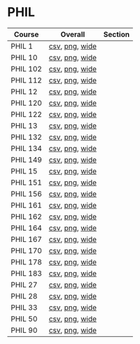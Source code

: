 # PHIL

| Course | Overall | Section |
| ------ | ------- | ------- |
| PHIL 1 | [csv](https://github.com/UCSD-Historical-Enrollment-Data/2023Spring/blob/main/overall/PHIL%201.csv), [png](https://raw.githubusercontent.com/UCSD-Historical-Enrollment-Data/2023Spring/main/plot_overall/PHIL%201.png), [wide](https://raw.githubusercontent.com/UCSD-Historical-Enrollment-Data/2023Spring/main/plot_overall_wide/PHIL%201.png) |  |
| PHIL 10 | [csv](https://github.com/UCSD-Historical-Enrollment-Data/2023Spring/blob/main/overall/PHIL%2010.csv), [png](https://raw.githubusercontent.com/UCSD-Historical-Enrollment-Data/2023Spring/main/plot_overall/PHIL%2010.png), [wide](https://raw.githubusercontent.com/UCSD-Historical-Enrollment-Data/2023Spring/main/plot_overall_wide/PHIL%2010.png) |  |
| PHIL 102 | [csv](https://github.com/UCSD-Historical-Enrollment-Data/2023Spring/blob/main/overall/PHIL%20102.csv), [png](https://raw.githubusercontent.com/UCSD-Historical-Enrollment-Data/2023Spring/main/plot_overall/PHIL%20102.png), [wide](https://raw.githubusercontent.com/UCSD-Historical-Enrollment-Data/2023Spring/main/plot_overall_wide/PHIL%20102.png) |  |
| PHIL 112 | [csv](https://github.com/UCSD-Historical-Enrollment-Data/2023Spring/blob/main/overall/PHIL%20112.csv), [png](https://raw.githubusercontent.com/UCSD-Historical-Enrollment-Data/2023Spring/main/plot_overall/PHIL%20112.png), [wide](https://raw.githubusercontent.com/UCSD-Historical-Enrollment-Data/2023Spring/main/plot_overall_wide/PHIL%20112.png) |  |
| PHIL 12 | [csv](https://github.com/UCSD-Historical-Enrollment-Data/2023Spring/blob/main/overall/PHIL%2012.csv), [png](https://raw.githubusercontent.com/UCSD-Historical-Enrollment-Data/2023Spring/main/plot_overall/PHIL%2012.png), [wide](https://raw.githubusercontent.com/UCSD-Historical-Enrollment-Data/2023Spring/main/plot_overall_wide/PHIL%2012.png) |  |
| PHIL 120 | [csv](https://github.com/UCSD-Historical-Enrollment-Data/2023Spring/blob/main/overall/PHIL%20120.csv), [png](https://raw.githubusercontent.com/UCSD-Historical-Enrollment-Data/2023Spring/main/plot_overall/PHIL%20120.png), [wide](https://raw.githubusercontent.com/UCSD-Historical-Enrollment-Data/2023Spring/main/plot_overall_wide/PHIL%20120.png) |  |
| PHIL 122 | [csv](https://github.com/UCSD-Historical-Enrollment-Data/2023Spring/blob/main/overall/PHIL%20122.csv), [png](https://raw.githubusercontent.com/UCSD-Historical-Enrollment-Data/2023Spring/main/plot_overall/PHIL%20122.png), [wide](https://raw.githubusercontent.com/UCSD-Historical-Enrollment-Data/2023Spring/main/plot_overall_wide/PHIL%20122.png) |  |
| PHIL 13 | [csv](https://github.com/UCSD-Historical-Enrollment-Data/2023Spring/blob/main/overall/PHIL%2013.csv), [png](https://raw.githubusercontent.com/UCSD-Historical-Enrollment-Data/2023Spring/main/plot_overall/PHIL%2013.png), [wide](https://raw.githubusercontent.com/UCSD-Historical-Enrollment-Data/2023Spring/main/plot_overall_wide/PHIL%2013.png) |  |
| PHIL 132 | [csv](https://github.com/UCSD-Historical-Enrollment-Data/2023Spring/blob/main/overall/PHIL%20132.csv), [png](https://raw.githubusercontent.com/UCSD-Historical-Enrollment-Data/2023Spring/main/plot_overall/PHIL%20132.png), [wide](https://raw.githubusercontent.com/UCSD-Historical-Enrollment-Data/2023Spring/main/plot_overall_wide/PHIL%20132.png) |  |
| PHIL 134 | [csv](https://github.com/UCSD-Historical-Enrollment-Data/2023Spring/blob/main/overall/PHIL%20134.csv), [png](https://raw.githubusercontent.com/UCSD-Historical-Enrollment-Data/2023Spring/main/plot_overall/PHIL%20134.png), [wide](https://raw.githubusercontent.com/UCSD-Historical-Enrollment-Data/2023Spring/main/plot_overall_wide/PHIL%20134.png) |  |
| PHIL 149 | [csv](https://github.com/UCSD-Historical-Enrollment-Data/2023Spring/blob/main/overall/PHIL%20149.csv), [png](https://raw.githubusercontent.com/UCSD-Historical-Enrollment-Data/2023Spring/main/plot_overall/PHIL%20149.png), [wide](https://raw.githubusercontent.com/UCSD-Historical-Enrollment-Data/2023Spring/main/plot_overall_wide/PHIL%20149.png) |  |
| PHIL 15 | [csv](https://github.com/UCSD-Historical-Enrollment-Data/2023Spring/blob/main/overall/PHIL%2015.csv), [png](https://raw.githubusercontent.com/UCSD-Historical-Enrollment-Data/2023Spring/main/plot_overall/PHIL%2015.png), [wide](https://raw.githubusercontent.com/UCSD-Historical-Enrollment-Data/2023Spring/main/plot_overall_wide/PHIL%2015.png) |  |
| PHIL 151 | [csv](https://github.com/UCSD-Historical-Enrollment-Data/2023Spring/blob/main/overall/PHIL%20151.csv), [png](https://raw.githubusercontent.com/UCSD-Historical-Enrollment-Data/2023Spring/main/plot_overall/PHIL%20151.png), [wide](https://raw.githubusercontent.com/UCSD-Historical-Enrollment-Data/2023Spring/main/plot_overall_wide/PHIL%20151.png) |  |
| PHIL 156 | [csv](https://github.com/UCSD-Historical-Enrollment-Data/2023Spring/blob/main/overall/PHIL%20156.csv), [png](https://raw.githubusercontent.com/UCSD-Historical-Enrollment-Data/2023Spring/main/plot_overall/PHIL%20156.png), [wide](https://raw.githubusercontent.com/UCSD-Historical-Enrollment-Data/2023Spring/main/plot_overall_wide/PHIL%20156.png) |  |
| PHIL 161 | [csv](https://github.com/UCSD-Historical-Enrollment-Data/2023Spring/blob/main/overall/PHIL%20161.csv), [png](https://raw.githubusercontent.com/UCSD-Historical-Enrollment-Data/2023Spring/main/plot_overall/PHIL%20161.png), [wide](https://raw.githubusercontent.com/UCSD-Historical-Enrollment-Data/2023Spring/main/plot_overall_wide/PHIL%20161.png) |  |
| PHIL 162 | [csv](https://github.com/UCSD-Historical-Enrollment-Data/2023Spring/blob/main/overall/PHIL%20162.csv), [png](https://raw.githubusercontent.com/UCSD-Historical-Enrollment-Data/2023Spring/main/plot_overall/PHIL%20162.png), [wide](https://raw.githubusercontent.com/UCSD-Historical-Enrollment-Data/2023Spring/main/plot_overall_wide/PHIL%20162.png) |  |
| PHIL 164 | [csv](https://github.com/UCSD-Historical-Enrollment-Data/2023Spring/blob/main/overall/PHIL%20164.csv), [png](https://raw.githubusercontent.com/UCSD-Historical-Enrollment-Data/2023Spring/main/plot_overall/PHIL%20164.png), [wide](https://raw.githubusercontent.com/UCSD-Historical-Enrollment-Data/2023Spring/main/plot_overall_wide/PHIL%20164.png) |  |
| PHIL 167 | [csv](https://github.com/UCSD-Historical-Enrollment-Data/2023Spring/blob/main/overall/PHIL%20167.csv), [png](https://raw.githubusercontent.com/UCSD-Historical-Enrollment-Data/2023Spring/main/plot_overall/PHIL%20167.png), [wide](https://raw.githubusercontent.com/UCSD-Historical-Enrollment-Data/2023Spring/main/plot_overall_wide/PHIL%20167.png) |  |
| PHIL 170 | [csv](https://github.com/UCSD-Historical-Enrollment-Data/2023Spring/blob/main/overall/PHIL%20170.csv), [png](https://raw.githubusercontent.com/UCSD-Historical-Enrollment-Data/2023Spring/main/plot_overall/PHIL%20170.png), [wide](https://raw.githubusercontent.com/UCSD-Historical-Enrollment-Data/2023Spring/main/plot_overall_wide/PHIL%20170.png) |  |
| PHIL 178 | [csv](https://github.com/UCSD-Historical-Enrollment-Data/2023Spring/blob/main/overall/PHIL%20178.csv), [png](https://raw.githubusercontent.com/UCSD-Historical-Enrollment-Data/2023Spring/main/plot_overall/PHIL%20178.png), [wide](https://raw.githubusercontent.com/UCSD-Historical-Enrollment-Data/2023Spring/main/plot_overall_wide/PHIL%20178.png) |  |
| PHIL 183 | [csv](https://github.com/UCSD-Historical-Enrollment-Data/2023Spring/blob/main/overall/PHIL%20183.csv), [png](https://raw.githubusercontent.com/UCSD-Historical-Enrollment-Data/2023Spring/main/plot_overall/PHIL%20183.png), [wide](https://raw.githubusercontent.com/UCSD-Historical-Enrollment-Data/2023Spring/main/plot_overall_wide/PHIL%20183.png) |  |
| PHIL 27 | [csv](https://github.com/UCSD-Historical-Enrollment-Data/2023Spring/blob/main/overall/PHIL%2027.csv), [png](https://raw.githubusercontent.com/UCSD-Historical-Enrollment-Data/2023Spring/main/plot_overall/PHIL%2027.png), [wide](https://raw.githubusercontent.com/UCSD-Historical-Enrollment-Data/2023Spring/main/plot_overall_wide/PHIL%2027.png) |  |
| PHIL 28 | [csv](https://github.com/UCSD-Historical-Enrollment-Data/2023Spring/blob/main/overall/PHIL%2028.csv), [png](https://raw.githubusercontent.com/UCSD-Historical-Enrollment-Data/2023Spring/main/plot_overall/PHIL%2028.png), [wide](https://raw.githubusercontent.com/UCSD-Historical-Enrollment-Data/2023Spring/main/plot_overall_wide/PHIL%2028.png) |  |
| PHIL 33 | [csv](https://github.com/UCSD-Historical-Enrollment-Data/2023Spring/blob/main/overall/PHIL%2033.csv), [png](https://raw.githubusercontent.com/UCSD-Historical-Enrollment-Data/2023Spring/main/plot_overall/PHIL%2033.png), [wide](https://raw.githubusercontent.com/UCSD-Historical-Enrollment-Data/2023Spring/main/plot_overall_wide/PHIL%2033.png) |  |
| PHIL 50 | [csv](https://github.com/UCSD-Historical-Enrollment-Data/2023Spring/blob/main/overall/PHIL%2050.csv), [png](https://raw.githubusercontent.com/UCSD-Historical-Enrollment-Data/2023Spring/main/plot_overall/PHIL%2050.png), [wide](https://raw.githubusercontent.com/UCSD-Historical-Enrollment-Data/2023Spring/main/plot_overall_wide/PHIL%2050.png) |  |
| PHIL 90 | [csv](https://github.com/UCSD-Historical-Enrollment-Data/2023Spring/blob/main/overall/PHIL%2090.csv), [png](https://raw.githubusercontent.com/UCSD-Historical-Enrollment-Data/2023Spring/main/plot_overall/PHIL%2090.png), [wide](https://raw.githubusercontent.com/UCSD-Historical-Enrollment-Data/2023Spring/main/plot_overall_wide/PHIL%2090.png) |  |
